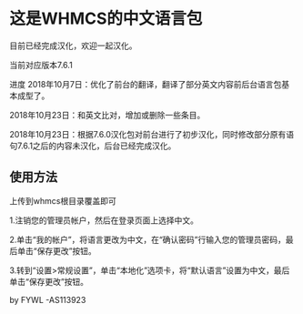 <h1>这是WHMCS的中文语言包</h1>

目前已经完成汉化，欢迎一起汉化。

当前对应版本7.6.1

进度 2018年10月7日：优化了前台的翻译，翻译了部分英文内容前后台语言包基本成型了。

2018年10月23日：和英文比对，增加或删除一些条目。

2018年10月23日：根据7.6.0汉化包对前台进行了初步汉化，同时修改部分原有语句7.6.1之后的内容未汉化，后台已经完成汉化。

<h2>使用方法</h2>

上传到whmcs根目录覆盖即可

1.注销您的管理员帐户，然后在登录页面上选择中文。 

2.单击“我的帐户”，将语言更改为中文，在“确认密码”行输入您的管理员密码，最后单击“保存更改”按钮。 

3.转到“设置>常规设置”，单击“本地化”选项卡，将“默认语言”设置为中文，最后单击“保存更改”按钮。

by FYWL -AS113923
